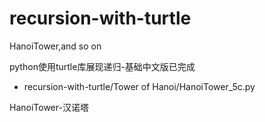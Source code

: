 # recursion-with-turtle
HanoiTower,and so on

python使用turtle库展现递归-基础中文版已完成
- recursion-with-turtle/Tower of Hanoi/HanoiTower_5c.py

HanoiTower-汉诺塔
